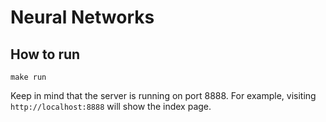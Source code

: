 # Neural Networks

## How to run

````
make run
````

Keep in mind that the server is running on port 8888. For example, visiting `http://localhost:8888` will show the index page.
